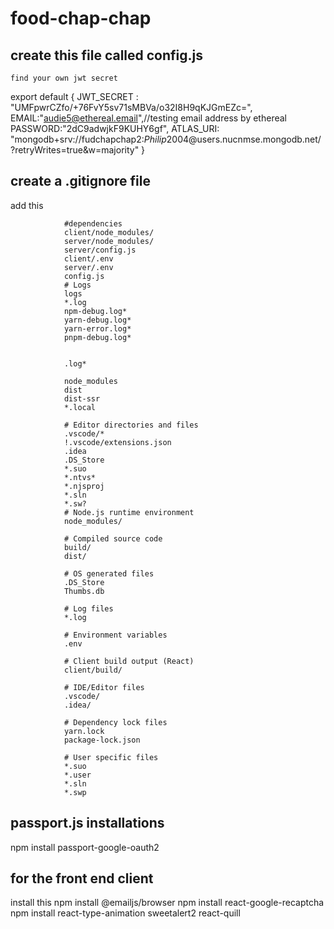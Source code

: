 # food-chap-chap

## create this file called config.js
    find your own jwt secret

export default {
        JWT_SECRET : "UMFpwrCZfo/+76FvY5sv71sMBVa/o32I8H9qKJGmEZc=",
        EMAIL:"audie5@ethereal.email",//testing email address by ethereal
        PASSWORD:"2dC9adwjkF9KUHY6gf",
        ATLAS_URI: "mongodb+srv://fudchapchap2:$Philip2004$@users.nucnmse.mongodb.net/?retryWrites=true&w=majority"
}

## create a .gitignore file

add this 

                #dependencies
                client/node_modules/
                server/node_modules/
                server/config.js
                client/.env
                server/.env
                config.js
                # Logs
                logs
                *.log
                npm-debug.log*
                yarn-debug.log*
                yarn-error.log*
                pnpm-debug.log*

                
                .log*

                node_modules
                dist
                dist-ssr
                *.local

                # Editor directories and files
                .vscode/*
                !.vscode/extensions.json
                .idea
                .DS_Store
                *.suo
                *.ntvs*
                *.njsproj
                *.sln
                *.sw?
                # Node.js runtime environment
                node_modules/

                # Compiled source code
                build/
                dist/

                # OS generated files
                .DS_Store
                Thumbs.db

                # Log files
                *.log

                # Environment variables
                .env

                # Client build output (React)
                client/build/

                # IDE/Editor files
                .vscode/
                .idea/

                # Dependency lock files
                yarn.lock
                package-lock.json

                # User specific files
                *.suo
                *.user
                *.sln
                *.swp
## passport.js installations

npm install passport-google-oauth2


## for the front end client 

install this
    npm install @emailjs/browser
    npm install react-google-recaptcha
    npm install react-type-animation sweetalert2 react-quill
